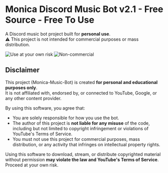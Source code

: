 # Monica Discord Music Bot v2.1 - Free Source - Free To Use

A Discord music bot project built for **personal use**.  
⚠️ This project is not intended for commercial purposes or mass distribution.  

![Use at your own risk](https://img.shields.io/badge/Disclaimer-Use%20at%20your%20own%20risk-red)
![Non-commercial](https://img.shields.io/badge/Use-Non%20Commercial-blue)
## Disclaimer

This project (Monica-Music-Bot) is created **for personal and educational purposes only**.  
It is not affiliated with, endorsed by, or connected to YouTube, Google, or any other content provider.  

By using this software, you agree that:  
- You are solely responsible for how you use the bot.  
- The author of this project is **not liable for any misuse** of the code, including but not limited to copyright infringement or violations of YouTube's Terms of Service.  
- You must not use this project for commercial purposes, mass distribution, or any activity that infringes on intellectual property rights.  

Using this software to download, stream, or distribute copyrighted material without permission **may violate the law and YouTube's Terms of Service**. Proceed at your own risk.
